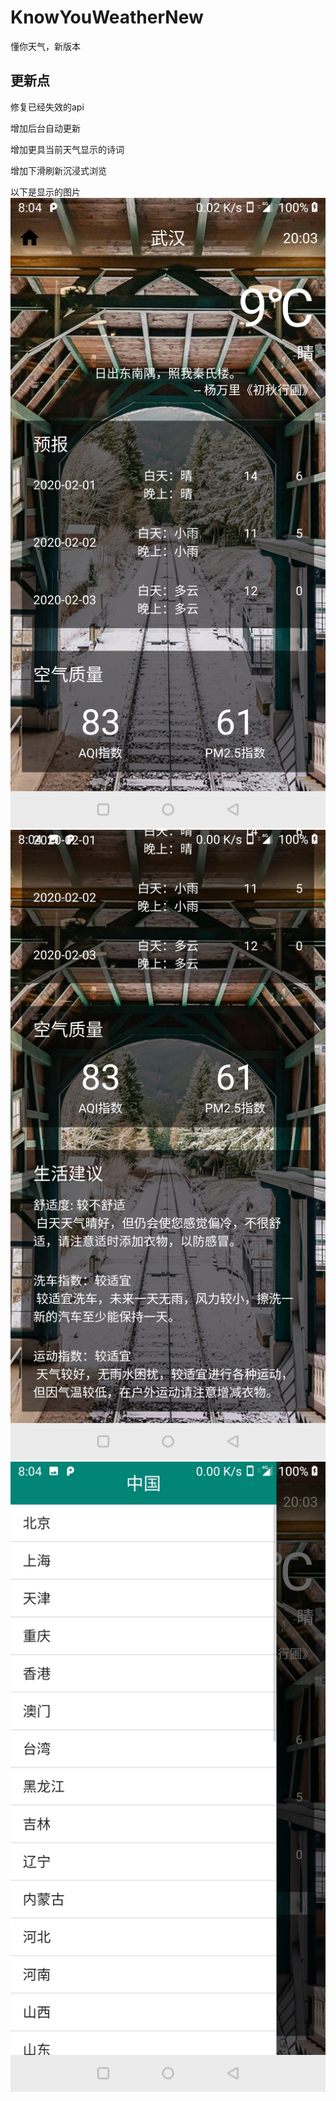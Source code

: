 # KnowYouWeatherNew
懂你天气，新版本

## 更新点
修复已经失效的api

增加后台自动更新

增加更具当前天气显示的诗词

增加下滑刷新沉浸式浏览

以下是显示的图片
![图片1](https://github.com/wenzhifeifeidetutu/KnowYouWeatherNew/blob/master/Screenshot_20200201-200405.jpg)
![图片2](https://github.com/wenzhifeifeidetutu/KnowYouWeatherNew/blob/master/Screenshot_20200201-200415.jpg)
![图片3](https://github.com/wenzhifeifeidetutu/KnowYouWeatherNew/blob/master/Screenshot_20200201-200432.jpg)
